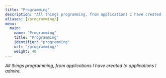 ```yaml
---
title: "Programming"
description: "All things programming, from applications I have created to applications I admire. "
aliases: [/programming/]
menu:
  main:
    name: "Programming"
    title: "Programming"
    identifier: "programming"
    url: "/programming/"
    weight: 40
---
```


*All things programming, from applications I have created to applications I admire.*